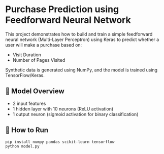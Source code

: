 # Purchase Prediction using Feedforward Neural Network

This project demonstrates how to build and train a simple feedforward neural network (Multi-Layer Perceptron) using Keras to predict whether a user will make a purchase based on:

- Visit Duration
- Number of Pages Visited

Synthetic data is generated using NumPy, and the model is trained using TensorFlow/Keras.

## 🧠 Model Overview

- 2 input features
- 1 hidden layer with 10 neurons (ReLU activation)
- 1 output neuron (sigmoid activation for binary classification)

## 🚀 How to Run

```bash
pip install numpy pandas scikit-learn tensorflow
python model.py
